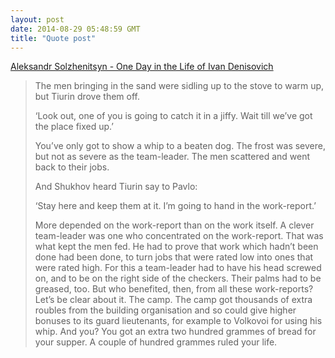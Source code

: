 ```yaml
---
layout: post
date: 2014-08-29 05:48:59 GMT
title: "Quote post"
---
```

<a href="http://www.amazon.in/gp/product/0141184744/ref=as_li_tl?ie=UTF8&camp=3626&creative=24822&creativeASIN=0141184744&linkCode=as2&tag=arpstum-21">Aleksandr Solzhenitsyn - One Day in the Life of Ivan Denisovich</a><img src="http://ir-in.amazon-adsystem.com/e/ir?t=arpstum-21&l=as2&o=31&a=0141184744" width="1" height="1" border="0" alt="" style="border:none !important; margin:0px !important;" />


<blockquote><p>The men bringing in the sand were sidling up to the stove to warm up, but Tiurin drove them off. </p>

<p>‘Look out, one of you is going to catch it in a jiffy. Wait till we’ve got the place fixed up.’</p>

<p>You’ve only got to show a whip to a beaten dog. The frost was severe, but not as severe as the team-leader. The men scattered and went back to their jobs. </p>

<p>And Shukhov heard Tiurin say to Pavlo:</p>

<p>‘Stay here and keep them at it. I’m going to hand in the work-report.’</p>

<p>More depended on the work-report than on the work itself. A clever team-leader was one who concentrated on the work-report. That was what kept the men fed. He had to prove that work which hadn’t been done had been done, to turn jobs that were rated low into ones that were rated high. For this a team-leader had to have his head screwed on, and to be on the right side of the checkers. Their palms had to be greased, too. But who benefited, then, from all these work-reports? Let’s be clear about it. The camp. The camp got thousands of extra roubles from the building organisation and so could give higher bonuses to its guard lieutenants, for example to Volkovoi for using his whip. And you? You got an extra two hundred grammes of bread for your supper. A couple of hundred grammes ruled your life.</p></blockquote>